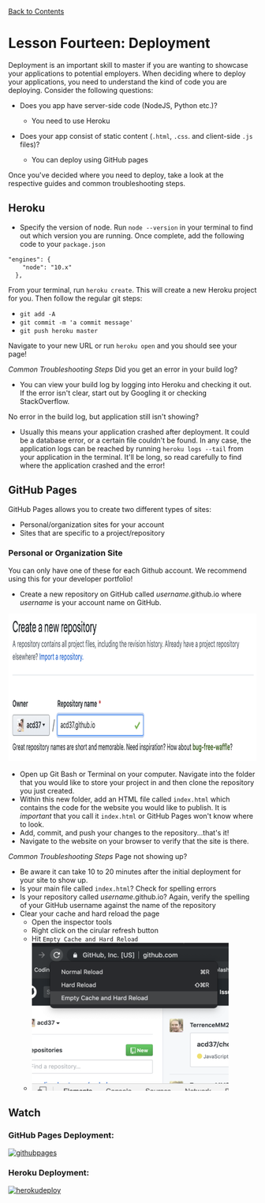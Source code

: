 [Back to Contents](https://github.com/coding-boot-camp/cs-technical-curriculum/tree/master/async-content)

# Lesson Fourteen: Deployment

Deployment is an important skill to master if you are wanting to showcase your applications to potential employers.
When deciding where to deploy your applications, you need to understand the kind of code you are deploying. Consider the following questions:

- Does you app have server-side code (NodeJS, Python etc.)?
  - You need to use Heroku

- Does your app consist of static content (`.html`, `.css`. and client-side `.js` files)?
  - You can deploy using GitHub pages

Once you've decided where you need to deploy, take a look at the respective guides and common troubleshooting steps.


## Heroku
- Specify the version of node. Run `node --version` in your terminal to find out which version you are running. Once complete, add the following code to your `package.json`

```
"engines": {
    "node": "10.x"
  },
```

From your terminal, run `heroku create`. This will create a new Heroku project for you. Then follow the regular git steps:

- `git add -A`
- `git commit -m 'a commit message'`
- `git push heroku master`

Navigate to your new URL or run `heroku open` and you should see your page!

*Common Troubleshooting Steps*
Did you get an error in your build log?
- You can view your build log by logging into Heroku and checking it out. If the error isn't clear, start  out by Googling it or checking StackOverflow.

No error in the build log, but application still isn't showing?
- Usually this means your application crashed after deployment. It  could be a database error, or a certain file couldn't be found. In any case, the application logs can be reached by running `heroku logs --tail` from your application in the terminal. It'll be long, so read carefully to find where the application crashed and the error!

## GitHub Pages

GitHub Pages allows you to create two different types of sites:

- Personal/organization sites for your account
- Sites that are specific to a project/repository


### Personal or Organization Site
You can only have one of these for each Github account. We recommend using this for your developer portfolio!

- Create a new repository on GitHub called _username_.github.io where _username_ is your account name on GitHub.
<img src="./assets/images/deployment2.png" alt="deployment1" height="300">

- Open up Git Bash or Terminal on your computer. Navigate into the folder that you would like to store your project in and then clone the repository you just created.
- Within this new folder, add an HTML file called `index.html` which contains the code for the website you would like to publish. It is _important_ that you call it `index.html` or GitHub Pages won't know where to look.
- Add, commit, and push your changes to the repository...that's it! 
- Navigate to the website on your browser to verify that the site is there.

*Common Troubleshooting Steps*
Page not showing up?
- Be aware it can take 10 to 20 minutes after the initial deployment for your site to show up.
- Is your main file called `index.html`? Check for spelling errors
- Is your repository called _username_.github.io? Again, verify the spelling of your GitHub username against the name of the repository
- Clear your cache and hard reload the page
  - Open the inspector tools
  - Right click on the cirular refresh button
  - Hit `Empty Cache and Hard Reload`
  - <img src="./assets/images/deployment1.png" alt="deployment2"  height="300">



## Watch

### GitHub Pages Deployment:
[![githubpages](http://img.youtube.com/vi/SKXkC4SqtRk/0.jpg)](https://youtu.be/SKXkC4SqtRk  "github pages")


### Heroku Deployment:
[![herokudeploy](http://img.youtube.com/vi/AZNFox2CvBk/0.jpg)](https://youtu.be/AZNFox2CvBk  "heroku deployment")

